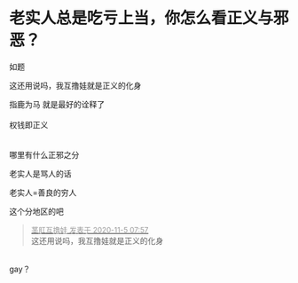 # 老实人总是吃亏上当，你怎么看正义与邪恶？


如题

这还用说吗，我互撸娃就是正义的化身

指鹿为马 就是最好的诠释了<br />
<br />
权钱即正义<br />
<br />
<br />
哪里有什么正邪之分

老实人是骂人的话

老实人=善良的穷人<img id="aimg_onDia" onclick="zoom(this, this.src, 0, 0, 0)" class="zoom" src="https://cdn.jsdelivr.net/gh/hishis/forum-master/public/images/patch.gif" onmouseover="img_onmouseoverfunc(this)" onload="thumbImg(this)" border="0" alt="" />

这个分地区的吧

<div class="quote"><blockquote><font size="2"><a href="https://www.hostloc.com/forum.php?mod=redirect&amp;goto=findpost&amp;pid=9404705&amp;ptid=762601" target="_blank"><font color="#999999">茎肛互撸娃 发表于 2020-11-5 07:57</font></a></font><br />
这还用说吗，我互撸娃就是正义的化身</blockquote></div><br />
gay？
